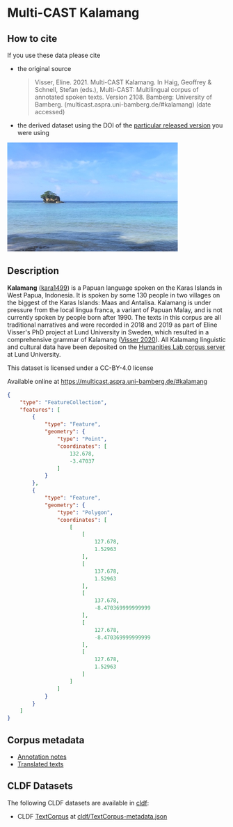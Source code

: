 # Multi-CAST Kalamang

## How to cite

If you use these data please cite
- the original source
  > Visser, Eline. 2021. Multi-CAST Kalamang. In Haig, Geoffrey & Schnell, Stefan (eds.), Multi-CAST: Multilingual corpus of annotated spoken texts. Version 2108. Bamberg: University of Bamberg. (multicast.aspra.uni-bamberg.de/#kalamang) (date accessed)
- the derived dataset using the DOI of the [particular released version](../../releases/) you were using

![](cldf/media/image.jpg)

## Description


**Kalamang** ([kara1499](https://glottolog.org/resource/languoid/id/kara1499)) is a Papuan language spoken on the Karas Islands in West Papua, Indonesia. It is spoken by some 130 people in two villages on the biggest of the Karas Islands: Maas and Antalisa. Kalamang is under pressure from the local lingua franca, a variant of Papuan Malay, and is not currently spoken by people born after 1990. The texts in this corpus are all traditional narratives and were recorded in 2018 and 2019 as part of Eline Visser's PhD project at Lund University in Sweden, which resulted in a comprehensive grammar of Kalamang ([Visser 2020](Source#cldf:visser2020)). All Kalamang linguistic and cultural data have been deposited on the [Humanities Lab corpus server](http://hdl.handle.net/10050/00-0000-0000-0003-C3E8-1) at Lund University.

This dataset is licensed under a CC-BY-4.0 license

Available online at https://multicast.aspra.uni-bamberg.de/#kalamang


```geojson
{
    "type": "FeatureCollection",
    "features": [
        {
            "type": "Feature",
            "geometry": {
                "type": "Point",
                "coordinates": [
                    132.678,
                    -3.47037
                ]
            }
        },
        {
            "type": "Feature",
            "geometry": {
                "type": "Polygon",
                "coordinates": [
                    [
                        [
                            127.678,
                            1.52963
                        ],
                        [
                            137.678,
                            1.52963
                        ],
                        [
                            137.678,
                            -8.470369999999999
                        ],
                        [
                            127.678,
                            -8.470369999999999
                        ],
                        [
                            127.678,
                            1.52963
                        ]
                    ]
                ]
            }
        }
    ]
}
```


## Corpus metadata

- [Annotation notes](cldf/media/annotation-notes.pdf)
- [Translated texts](cldf/media/translated-texts.pdf)


## CLDF Datasets

The following CLDF datasets are available in [cldf](cldf):

- CLDF [TextCorpus](https://github.com/cldf/cldf/tree/master/modules/TextCorpus) at [cldf/TextCorpus-metadata.json](cldf/TextCorpus-metadata.json)